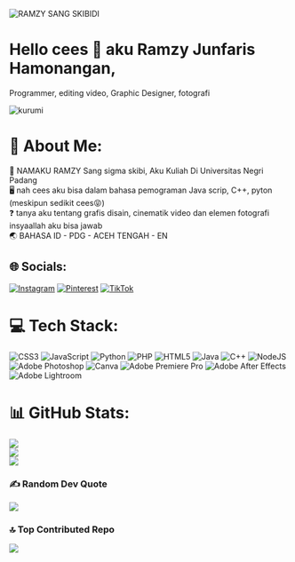 ![RAMZY SANG SKIBIDI](https://github.com/user-attachments/assets/92133555-907e-4022-8859-8958be303329)


# Hello cees 👻 aku Ramzy Junfaris Hamonangan,
Programmer, editing video, Graphic Designer, fotografi 

![kurumi](https://github.com/user-attachments/assets/057ee79d-bc32-4689-b1d2-6ac1f2048f0e)

# 💫 About Me:
🫠 NAMAKU RAMZY Sang sigma skibi, Aku Kuliah Di Universitas Negri Padang<br>🖥️ nah cees aku bisa dalam bahasa pemograman Java scrip, C++, pyton (meskipun sedikit cees😝)<br>❓ tanya aku tentang grafis disain, cinematik video dan elemen fotografi insyaallah aku bisa jawab<br>🌏 BAHASA ID - PDG - ACEH TENGAH - EN


## 🌐 Socials:
[![Instagram](https://img.shields.io/badge/Instagram-%23E4405F.svg?logo=Instagram&logoColor=white)](https://instagram.com/sintax.error.100) [![Pinterest](https://img.shields.io/badge/Pinterest-%23E60023.svg?logo=Pinterest&logoColor=white)](https://pinterest.com/junfarisramji) [![TikTok](https://img.shields.io/badge/TikTok-%23000000.svg?logo=TikTok&logoColor=white)](https://tiktok.com/@sleepskings.official) 

# 💻 Tech Stack:
![CSS3](https://img.shields.io/badge/css3-%231572B6.svg?style=flat&logo=css3&logoColor=white) ![JavaScript](https://img.shields.io/badge/javascript-%23323330.svg?style=flat&logo=javascript&logoColor=%23F7DF1E) ![Python](https://img.shields.io/badge/python-3670A0?style=flat&logo=python&logoColor=ffdd54) ![PHP](https://img.shields.io/badge/php-%23777BB4.svg?style=flat&logo=php&logoColor=white) ![HTML5](https://img.shields.io/badge/html5-%23E34F26.svg?style=flat&logo=html5&logoColor=white) ![Java](https://img.shields.io/badge/java-%23ED8B00.svg?style=flat&logo=openjdk&logoColor=white) ![C++](https://img.shields.io/badge/c++-%2300599C.svg?style=flat&logo=c%2B%2B&logoColor=white) ![NodeJS](https://img.shields.io/badge/node.js-6DA55F?style=flat&logo=node.js&logoColor=white) ![Adobe Photoshop](https://img.shields.io/badge/adobe%20photoshop-%2331A8FF.svg?style=flat&logo=adobe%20photoshop&logoColor=white) ![Canva](https://img.shields.io/badge/Canva-%2300C4CC.svg?style=flat&logo=Canva&logoColor=white) ![Adobe Premiere Pro](https://img.shields.io/badge/Adobe%20Premiere%20Pro-9999FF.svg?style=flat&logo=Adobe%20Premiere%20Pro&logoColor=white) ![Adobe After Effects](https://img.shields.io/badge/Adobe%20After%20Effects-9999FF.svg?style=flat&logo=Adobe%20After%20Effects&logoColor=white) ![Adobe Lightroom](https://img.shields.io/badge/Adobe%20Lightroom-31A8FF.svg?style=flat&logo=Adobe%20Lightroom&logoColor=white)
# 📊 GitHub Stats:
![](https://github-readme-stats.vercel.app/api?username=ramjitampan&theme=vue-dark&hide_border=false&include_all_commits=true&count_private=false)<br/>
![](https://github-readme-streak-stats.herokuapp.com/?user=ramjitampan&theme=vue-dark&hide_border=false)<br/>
![](https://github-readme-stats.vercel.app/api/top-langs/?username=ramjitampan&theme=vue-dark&hide_border=false&include_all_commits=true&count_private=false&layout=compact)

### ✍️ Random Dev Quote
![](https://quotes-github-readme.vercel.app/api?type=horizontal&theme=merko)

### 🔝 Top Contributed Repo
![](https://github-contributor-stats.vercel.app/api?username=ramjitampan&limit=5&theme=synthwave&combine_all_yearly_contributions=true)

<!-- Proudly created with GPRM ( https://gprm.itsvg.in ) -->